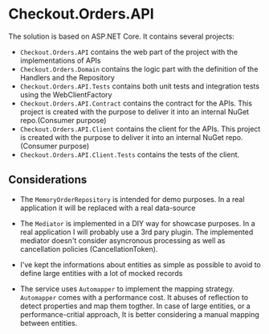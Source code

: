 # Checkout.Orders.API

The solution is based on ASP.NET Core. 
It contains several projects:

- `Checkout.Orders.API` contains the web part of the project with the implementations of APIs
- `Checkout.Orders.Domain` contains the logic part with the definition of the Handlers and the Repository
- `Checkout.Orders.API.Tests` contains both unit tests and integration tests using the WebClientFactory
- `Checkout.Orders.API.Contract` contains the contract for the APIs. This project is created with the purpose to deliver it into an internal NuGet repo.(Consumer purpose)
- `Checkout.Orders.API.Client` contains the client for the APIs. This project is created with the purpose to deliver it into an internal NuGet repo. (Consumer purpose)
- `Checkout.Orders.API.Client.Tests` contains  the tests of the client.

## Considerations

- The `MemoryOrderRepository` is intended for demo purposes. In a real application it will be replaced with a real data-source

- The `Mediator` is implemented in a DIY way for showcase purposes. In a real application I will probably use a 3rd pary plugin. The implemented mediator doesn't consider asyncronous processing as well as cancellation policies (CancellationToken).

- I've kept the informations about entities as simple as possible to avoid to define large entities with a lot of mocked records

- The service uses `Automapper` to implement the mapping strategy. `Automapper` comes with a performance cost. It abuses of reflection to detect properties and map them togther. In case of large entities, or a performance-critial approach, It is better considering a manual mapping between entities.
